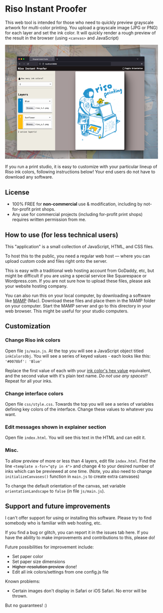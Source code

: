 # Riso Instant Proofer

This web tool is intended for those who need to quickly preview grayscale artwork for multi-color printing. You upload a grayscale image (JPG or PNG) for each layer and set the ink color. It will quickly render a rough preview of the result in the browser (using `<canvas>` and JavaScript)

![Screenshot showing a 2-color preview](preview_screenshot.png)

If you run a print studio, it is easy to customize with your particular lineup of Riso ink colors, following instructions below! Your end users do not have to download any software.

## License

* 100% FREE for **non-commercial** use & modification, including by not-for-profit print shops.
* Any use for commercial projects (including for-profit print shops) requires written permission from me.

## How to use (for less technical users)

This "application" is a small collection of JavaScript, HTML, and CSS files.

To host this to the public, you need a regular web host — where you can upload custom code and files right onto the server.

This is easy with a traditional web hosting account from GoDaddy, etc, but might be difficult if you are using a special service like Squarespace or Wordpress.com. If you are not sure how to upload these files, please ask your website hosting company.

You can also run this on your local computer, by downloading a software like [MAMP](https://www.mamp.info/en/downloads/) (Mac). Download these files and place them in the MAMP folder on your computer. Start the MAMP server and go to this directory in your web browser. This might be useful for your studio computers.

## Customization
### Change Riso ink colors
Open file `js/main.js`. At the top you will see a JavaScript object titled `inkColorsObj`. You will see a series of keyed values - each looks like this:
`'#0078bf': 'Blue'`

Replace the first value of each with your [ink color's hex value](https://stencil.wiki/colors) equivalent, and the second value with it's plain text name. *Do not use any spaces!!* Repeat for all your inks.

### Change interface colors
Open file `css/style.css`. Towards the top you will see a series of variables defining key colors of the interface. Change these values to whatever you want.

### Edit messages shown in explainer section
Open file `index.html`. You will see this text in the HTML and can edit it.

### Misc.
To allow preview of more or less than 4 layers, edit file `index.html`. Find the line `<template x-for="qty in 4">` and change 4 to your desired number of inks which can be previewed at one time. (Note, you also need to change `initializeCanvases()` function in `main.js` to create extra canvases)

To change the default orientation of the canvas, set variable `orientationLandscape` to `false` (in file `js/main.js`).

## Support and future improvements

I can't offer support for using or installing this software. Please try to find somebody who is familiar with web hosting, etc. 

If you find a bug or glitch, you can report it in the issues tab here. If you have the ability to make improvements and contributions to this, please do!

Future possibilities for improvement include:

* Set paper color
* Set paper size dimensions
* ~~Higher-resolution preview~~ done!
* Edit all ink colors/settings from one config.js file

Known problems:

* Certain images don't display in Safari or iOS Safari. No error will be thrown.

But no guarantees! :)
